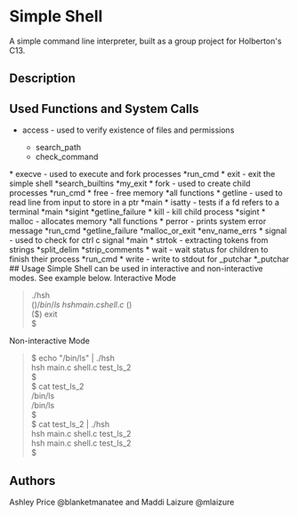 # Simple Shell
A simple command line interpreter, built as a group project for Holberton's
C13.

## Description

## Used Functions and System Calls
<ul><li> access - used to verify existence of files and permissions</li>
<ul><li>search_path</li>
<li>check_command</li>
</ul></ul>
* execve - used to execute and fork processes
  *run_cmd
* exit - exit the simple shell
  *search_builtins
  *my_exit
* fork - used to create child processes
  *run_cmd
* free - free memory
  *all functions
* getline - used to read line from input to store in a ptr
  *main
* isatty - tests if a fd refers to a terminal
  *main
  *sigint
  *getline_failure
* kill - kill child process
  *sigint
* malloc - allocates memory
  *all functions
* perror - prints system error message
  *run_cmd
  *getline_failure
  *malloc_or_exit
  *env_name_errs
* signal - used to check for ctrl c signal
  *main
* strtok - extracting tokens from strings
  *split_delim
  *strip_comments
* wait - wait status for children to finish their process
  *run_cmd
* write - write to stdout for _putchar
  *_putchar
## Usage
Simple Shell can be used in interactive and non-interactive modes. See example below.
Interactive Mode

>./hsh\
($) /bin/ls\
hsh main.c shell.c\
($)\
($) exit\
$

Non-interactive Mode
>$ echo "/bin/ls" | ./hsh\
hsh main.c shell.c test_ls_2\
$\
$ cat test_ls_2\
/bin/ls\
/bin/ls\
$\
$ cat test_ls_2 | ./hsh\
hsh main.c shell.c test_ls_2\
hsh main.c shell.c test_ls_2\
$


## Authors
Ashley Price @blanketmanatee and Maddi Laizure @mlaizure
